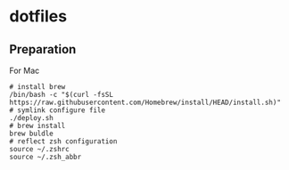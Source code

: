 # dotfiles

## Preparation
For Mac
```
# install brew
/bin/bash -c "$(curl -fsSL https://raw.githubusercontent.com/Homebrew/install/HEAD/install.sh)"
# symlink configure file
./deploy.sh
# brew install
brew buldle
# reflect zsh configuration
source ~/.zshrc
source ~/.zsh_abbr
```

